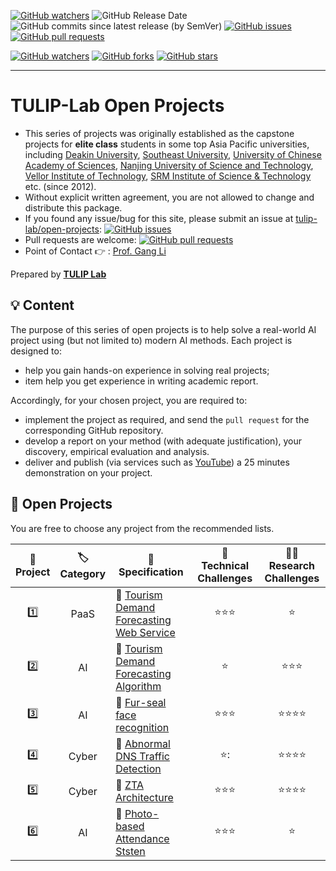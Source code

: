 [![GitHub watchers](https://img.shields.io/badge/tulip--lab-open--projects-brightgreen?style=plastic)](https://github.com/tulip-lab/open-projects)
![GitHub Release Date](https://img.shields.io/github/release-date/tulip-lab/open-projects)
![GitHub commits since latest release (by SemVer)](https://img.shields.io/github/commits-since/tulip-lab/open-projects/latest)
[![GitHub issues](https://img.shields.io/github/issues/tulip-lab/open-projects)](https://github.com/tulip-lab/open-projects/issues)
[![GitHub pull requests](https://img.shields.io/github/issues-pr/tulip-lab/open-projects)](https://github.com/tulip-lab/open-projects/pulls) 


[![GitHub watchers](https://img.shields.io/github/watchers/tulip-lab/pattern.svg?style=social&label=Watch)](https://GitHub.com/tulip-lab/open-projects/watchers/)
[![GitHub forks](https://img.shields.io/github/forks/tulip-lab/pattern.svg?style=social&label=Fork)](https://GitHub.com/tulip-lab/open-projects/network/)
[![GitHub stars](https://img.shields.io/github/stars/tulip-lab/pattern.svg?style=social&label=Star)](https://GitHub.com/tulip-lab/open-projects/stargazers/)

----

# TULIP-Lab Open Projects

- This series of projects was originally established as the capstone projects for **elite class** students in some top Asia Pacific universities, including [Deakin University](http://wwww.deakin.edu.au), [Southeast University](http://www.seu.edu.cn), [University of Chinese Academy of Sciences](http://www.ucas.edu.cn), [Nanjing University of Science and Technology](http://www.njust.edu.cn), [Vellor Institute of Technology](http://www.vit.ac.in), [SRM Institute of Science & Technology](https://www.srmist.edu.in/) etc. (since 2012).
- Without explicit written agreement, you are not allowed to change and distribute this package.
- If you found any issue/bug for this site, please submit an issue at [tulip-lab/open-projects](https://github.com/tulip-lab/open-projects/issues): [![GitHub issues](https://img.shields.io/github/issues/tulip-lab/open-projects)](https://github.com/tulip-lab/open-projects/issues)
- Pull requests are welcome: [![GitHub pull requests](https://img.shields.io/github/issues-pr/tulip-lab/open-projects)](https://github.com/tulip-lab/open-projects/pulls) 
- Point of Contact :point_right: : [Prof. Gang Li](https://github.com/tuliplab)

Prepared by **[TULIP Lab](https://www.tulip.org.au/members)**


## :bulb: Content

The purpose of this series of open projects is to help solve a real-world AI project using (but not limited to) modern AI methods. Each project is designed to:
- help you gain hands-on experience in solving real projects;
- item help you get experience in writing academic report.

Accordingly, for your chosen project, you are required to:
-  implement the project as required, and send the `pull request` for the corresponding GitHub repository.
-  develop a report on your method (with adequate justification), 
your discovery, empirical evaluation and analysis.
- deliver and publish (via services such as [YouTube](www.youtube.com)) a 25 minutes demonstration on your project.  


## :ledger: Open Projects

You are free to choose any project from the recommended lists. 


| :microscope: <br> Project  |  :label: <br> Category  | :ledger: <br> Specification |  :dart: <br> Technical Challenges  |  :man_teacher: <br> Research Challenges |  
| :----: |  :---: | ------| :-------: | :-----: |  
| :one: | PaaS | :book: [Tourism Demand Forecasting Web Service](P01/README.md) | :star::star::star: | :star: |  
| :two: | AI | :book: [Tourism Demand Forecasting Algorithm](P02/README.md) | :star: | :star::star::star: |  
| :three: | AI | :book: [Fur-seal face recognition](P03/README.md) | :star::star::star: | :star::star::star::star: |  
| :four: | Cyber | :book: [Abnormal DNS Traffic Detection](P04/README.md) | :star:: | :star::star::star::star: |  
| :five: | Cyber | :book: [ZTA Architecture](P05/README.md) | :star::star::star: | :star::star::star::star: |  
| :six: | AI | :book: [Photo-based Attendance Ststen](P06/README.md) | :star::star::star: | :star: |  



